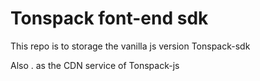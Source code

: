 # Tonspack font-end sdk 

This repo is to storage the vanilla js version Tonspack-sdk

Also . as the CDN service of Tonspack-js